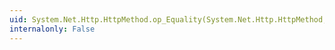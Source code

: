 ```yaml
---
uid: System.Net.Http.HttpMethod.op_Equality(System.Net.Http.HttpMethod,System.Net.Http.HttpMethod)
internalonly: False
---
```


